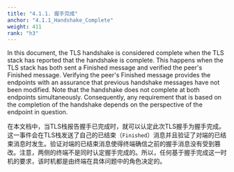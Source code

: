 ```yaml
---
title: "4.1.1. 握手完成"
anchor: "4.1.1_Handshake_Complete"
weight: 411
rank: "h3"
---
```


In this document, the TLS handshake is considered complete when the TLS stack has reported that the handshake is complete. This happens when the TLS stack has both sent a Finished message and verified the peer's Finished message. Verifying the peer's Finished message provides the endpoints with an assurance that previous handshake messages have not been modified. Note that the handshake does not complete at both endpoints simultaneously. Consequently, any requirement that is based on the completion of the handshake depends on the perspective of the endpoint in question.

在本文档中，当TLS栈报告握手已完成时，就可以认定此次TLS握手为握手完成。这一事件会在TLS栈发送了自己的已结束（`Finished`）消息并且验证了对端的已结束消息时发生。验证对端的已结束消息使得终端确信之前的握手消息没有受到篡改。注意，两侧的终端不是同时认定握手完成的。所以，任何基于握手完成这一时机的要求，该时机都是由终端在具体问题中的角色决定的。
